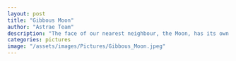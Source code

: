 ```yaml
---
layout: post
title: "Gibbous Moon"
author: "Astrae Team"
description: "The face of our nearest neighbour, the Moon, has its own story to tell – a story of our solar system right from its infancy. The large dark patches are thought to have resulted from asteroid impacts during the early days of the Moon’s formation, while the smaller craters scattered all around, visible especially near the illumination edge (called the ‘lunar terminator’), are from more recent low-energy impacts. Since the Moon has no atmosphere, these footprints of evolution have never eroded away. The glancing incidence of sunlight near the lunar terminator makes features like crater rims and central hills easily identifiable. Captured from the IISc Bengaluru campus using an 8-inch Newtonian telescope and a DSLR camera. It is a low-ISO single-shot image."
categories: pictures
image: "/assets/images/Pictures/Gibbous_Moon.jpeg"
---
```

